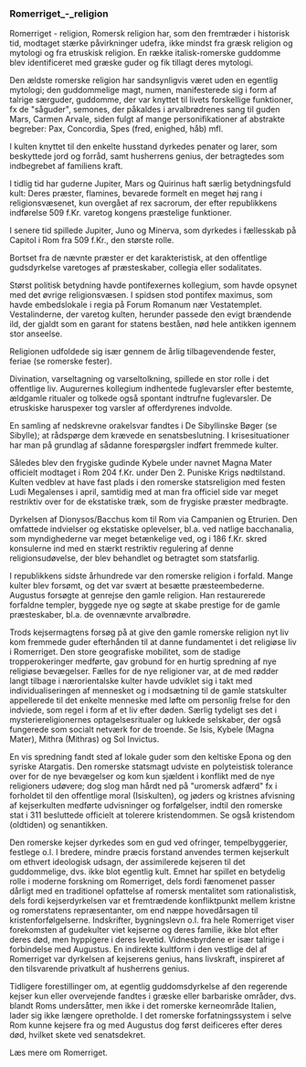 ### Romerriget_-_religion


Romerriget - religion, Romersk religion har, som den fremtræder i historisk tid, modtaget stærke påvirkninger udefra, ikke mindst fra græsk religion og mytologi og fra etruskisk religion. En række italisk-romerske guddomme blev identificeret med græske guder og fik tillagt deres mytologi.

Den ældste romerske religion har sandsynligvis været uden en egentlig mytologi; den guddommelige magt, numen, manifesterede sig i form af talrige særguder, guddomme, der var knyttet til livets forskellige funktioner, fx de "såguder", semones, der påkaldes i arvalbrødrenes sang til guden Mars, Carmen Arvale, siden fulgt af mange personifikationer af abstrakte begreber: Pax, Concordia, Spes (fred, enighed, håb) mfl.

I kulten knyttet til den enkelte husstand dyrkedes penater og larer, som beskyttede jord og forråd, samt husherrens genius, der betragtedes som indbegrebet af familiens kraft.

I tidlig tid har guderne Jupiter, Mars og Quirinus haft særlig betydningsfuld kult: Deres præster, flamines, bevarede formelt en meget høj rang i religionsvæsenet, kun overgået af rex sacrorum, der efter republikkens indførelse 509 f.Kr. varetog kongens præstelige funktioner.

I senere tid spillede Jupiter, Juno og Minerva, som dyrkedes i fællesskab på Capitol i Rom fra 509 f.Kr., den største rolle.

Bortset fra de nævnte præster er det karakteristisk, at den offentlige gudsdyrkelse varetoges af præsteskaber, collegia eller sodalitates.

Størst politisk betydning havde pontifexernes kollegium, som havde opsynet med det øvrige religionsvæsen. I spidsen stod pontifex maximus, som havde embedslokale i regia på Forum Romanum nær Vestatemplet. Vestalinderne, der varetog kulten, herunder passede den evigt brændende ild, der gjaldt som en garant for statens beståen, nød hele antikken igennem stor anseelse.

Religionen udfoldede sig især gennem de årlig tilbagevendende fester, feriae (se romerske fester).

Divination, varseltagning og varseltolkning, spillede en stor rolle i det offentlige liv. Augurernes kollegium indhentede fuglevarsler efter bestemte, ældgamle ritualer og tolkede også spontant indtrufne fuglevarsler. De etruskiske haruspexer tog varsler af offerdyrenes indvolde.

En samling af nedskrevne orakelsvar fandtes i De Sibyllinske Bøger (se Sibylle); at rådspørge dem krævede en senatsbeslutning. I krisesituationer har man på grundlag af sådanne forespørgsler indført fremmede kulter.

Således blev den frygiske gudinde Kybele under navnet Magna Mater officielt modtaget i Rom 204 f.Kr. under Den 2. Puniske Krigs nødtilstand. Kulten vedblev at have fast plads i den romerske statsreligion med festen Ludi Megalenses i april, samtidig med at man fra officiel side var meget restriktiv over for de ekstatiske træk, som de frygiske præster medbragte.

Dyrkelsen af Dionysos/Bacchus kom til Rom via Campanien og Etrurien. Den omfattede indvielser og ekstatiske oplevelser, bl.a. ved natlige bacchanalia, som myndighederne var meget betænkelige ved, og i 186 f.Kr. skred konsulerne ind med en stærkt restriktiv regulering af denne religionsudøvelse, der blev behandlet og betragtet som statsfarlig.

I republikkens sidste århundrede var den romerske religion i forfald. Mange kulter blev forsømt, og det var svært at besætte præsteembederne. Augustus forsøgte at genrejse den gamle religion. Han restaurerede forfaldne templer, byggede nye og søgte at skabe prestige for de gamle præsteskaber, bl.a. de ovennævnte arvalbrødre.

Trods kejsermagtens forsøg på at give den gamle romerske religion nyt liv kom fremmede guder efterhånden til at danne fundamentet i det religiøse liv i Romerriget. Den store geografiske mobilitet, som de stadige tropperokeringer medførte, gav grobund for en hurtig spredning af nye religiøse bevægelser. Fælles for de nye religioner var, at de med rødder langt tilbage i nærorientalske kulter havde udviklet sig i takt med individualiseringen af mennesket og i modsætning til de gamle statskulter appellerede til det enkelte menneske med løfte om personlig frelse for den indviede, som regel i form af et liv efter døden. Særlig tydeligt ses det i mysteriereligionernes optagelsesritualer og lukkede selskaber, der også fungerede som socialt netværk for de troende. Se Isis, Kybele (Magna Mater), Mithra (Mithras) og Sol Invictus.

En vis spredning fandt sted af lokale guder som den keltiske Epona og den syriske Atargatis. Den romerske statsmagt udviste en polyteistisk tolerance over for de nye bevægelser og kom kun sjældent i konflikt med de nye religioners udøvere; dog slog man hårdt ned på "uromersk adfærd" fx i forholdet til den offentlige moral (Isiskulten), og jøders og kristnes afvisning af kejserkulten medførte udvisninger og forfølgelser, indtil den romerske stat i 311 besluttede officielt at tolerere kristendommen. Se også kristendom (oldtiden) og senantikken.

Den romerske kejser dyrkedes som en gud ved ofringer, tempelbyggerier, festlege o.l. I bredere, mindre præcis forstand anvendes termen kejserkult om ethvert ideologisk udsagn, der assimilerede kejseren til det guddommelige, dvs. ikke blot egentlig kult. Emnet har spillet en betydelig rolle i moderne forskning om Romerriget, dels fordi fænomenet passer dårligt med en traditionel opfattelse af romersk mentalitet som rationalistisk, dels fordi kejserdyrkelsen var et fremtrædende konfliktpunkt mellem kristne og romerstatens repræsentanter, om end næppe hovedårsagen til kristenforfølgelserne. Indskrifter, bygningslevn o.l. fra hele Romerriget viser forekomsten af gudekulter viet kejserne og deres familie, ikke blot efter deres død, men hyppigere i deres levetid. Vidnesbyrdene er især talrige i forbindelse med Augustus. En indirekte kultform i den vestlige del af Romerriget var dyrkelsen af kejserens genius, hans livskraft, inspireret af den tilsvarende privatkult af husherrens genius.

Tidligere forestillinger om, at egentlig guddomsdyrkelse af den regerende kejser kun eller overvejende fandtes i græske eller barbariske områder, dvs. blandt Roms undersåtter, men ikke i det romerske kerneområde Italien, lader sig ikke længere opretholde. I det romerske forfatningssystem i selve Rom kunne kejsere fra og med Augustus dog først deificeres efter deres død, hvilket skete ved senatsdekret.

Læs mere om Romerriget.